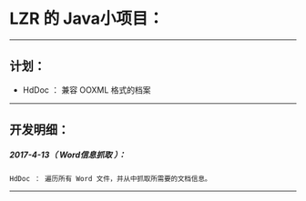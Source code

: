 LZR 的 Java小项目：
===================================================================

*******************************************************************

计划：
-------------------------------------------------------------------

- HdDoc ： 兼容 OOXML 格式的档案

*******************************************************************


开发明细：
-------------------------------------------------------------------

##### 2017-4-13（ Word信息抓取 ）：
	HdDoc ： 遍历所有 Word 文件，并从中抓取所需要的文档信息。

*******************************************************************
